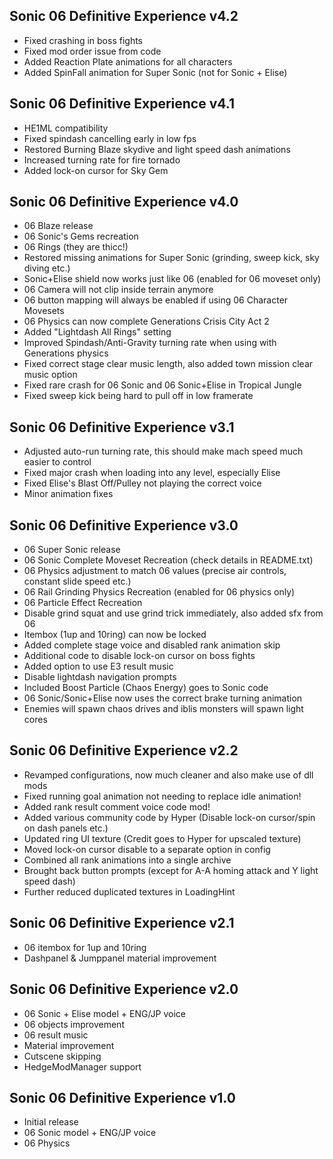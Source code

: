 ## Sonic 06 Definitive Experience v4.2

- Fixed crashing in boss fights
- Fixed mod order issue from code
- Added Reaction Plate animations for all characters
- Added SpinFall animation for Super Sonic (not for Sonic + Elise)

## Sonic 06 Definitive Experience v4.1

- HE1ML compatibility
- Fixed spindash cancelling early in low fps
- Restored Burning Blaze skydive and light speed dash animations
- Increased turning rate for fire tornado
- Added lock-on cursor for Sky Gem

## Sonic 06 Definitive Experience v4.0

- 06 Blaze release
- 06 Sonic's Gems recreation
- 06 Rings (they are thicc!)
- Restored missing animations for Super Sonic (grinding, sweep kick, sky diving etc.)
- Sonic+Elise shield now works just like 06 (enabled for 06 moveset only)
- 06 Camera will not clip inside terrain anymore
- 06 button mapping will always be enabled if using 06 Character Movesets
- 06 Physics can now complete Generations Crisis City Act 2
- Added "Lightdash All Rings" setting
- Improved Spindash/Anti-Gravity turning rate when using with Generations physics
- Fixed correct stage clear music length, also added town mission clear music option
- Fixed rare crash for 06 Sonic and 06 Sonic+Elise in Tropical Jungle
- Fixed sweep kick being hard to pull off in low framerate

## Sonic 06 Definitive Experience v3.1

- Adjusted auto-run turning rate, this should make mach speed much easier to control
- Fixed major crash when loading into any level, especially Elise
- Fixed Elise's Blast Off/Pulley not playing the correct voice
- Minor animation fixes

## Sonic 06 Definitive Experience v3.0

- 06 Super Sonic release
- 06 Sonic Complete Moveset Recreation (check details in README.txt)
- 06 Physics adjustment to match 06 values (precise air controls, constant slide speed etc.)
- 06 Rail Grinding Physics Recreation (enabled for 06 physics only)
- 06 Particle Effect Recreation
- Disable grind squat and use grind trick immediately, also added sfx from 06
- Itembox (1up and 10ring) can now be locked
- Added complete stage voice and disabled rank animation skip
- Additional code to disable lock-on cursor on boss fights
- Added option to use E3 result music
- Disable lightdash navigation prompts
- Included Boost Particle (Chaos Energy) goes to Sonic code
- 06 Sonic/Sonic+Elise now uses the correct brake turning animation
- Enemies will spawn chaos drives and iblis monsters will spawn light cores


## Sonic 06 Definitive Experience v2.2

- Revamped configurations, now much cleaner and also make use of dll mods
- Fixed running goal animation not needing to replace idle animation!
- Added rank result comment voice code mod!
- Added various community code by Hyper (Disable lock-on cursor/spin on dash panels etc.)
- Updated ring UI texture (Credit goes to Hyper for upscaled texture)
- Moved lock-on cursor disable to a separate option in config
- Combined all rank animations into a single archive
- Brought back button prompts (except for A-A homing attack and Y light speed dash)
- Further reduced duplicated textures in LoadingHint


## Sonic 06 Definitive Experience v2.1

- 06 itembox for 1up and 10ring
- Dashpanel & Jumppanel material improvement


## Sonic 06 Definitive Experience v2.0

- 06 Sonic + Elise model + ENG/JP voice
- 06 objects improvement
- 06 result music
- Material improvement
- Cutscene skipping
- HedgeModManager support


## Sonic 06 Definitive Experience v1.0

- Initial release
- 06 Sonic model + ENG/JP voice
- 06 Physics
